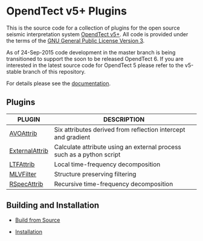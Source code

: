 # OpendTect v5+ Plugins 

This is the source code for a collection of plugins for the open source seismic interpretation system [OpendTect v5+](http://www.opendtect.org). All code is provided under the terms of the [GNU General Public License Version 3](./LICENSE.txt).

As of 24-Sep-2015 code development in the master branch is being transitioned to support the soon to be released OpendTect 6. If you are interested in the latest source code for OpendTect 5 please refer to the v5-stable branch of this repository.

For details please see the [documentation](http://waynegm.github.io/OpendTect-Plugin-Docs/).

## Plugins

| PLUGIN | DESCRIPTION |
|--------|-------------|
| [AVOAttrib](http://waynegm.github.io/OpendTect-Plugin-Docs/Attributes/AVOAttrib/) | Six attributes derived from reflection intercept and gradient |
| [ExternalAttrib](http://waynegm.github.io/OpendTect-Plugin-Docs/Attributes/ExternalAttrib/) | Calculate attribute using an external process such as a python script |
| [LTFAttrib](http://waynegm.github.io/OpendTect-Plugin-Docs/Attributes/LTFAttrib/) | Local time-frequency decomposition |
| [MLVFilter](http://waynegm.github.io/OpendTect-Plugin-Docs/Attributes/MLVFilter/) | Structure preserving filtering |
| [RSpecAttrib](http://waynegm.github.io/OpendTect-Plugin-Docs/Attributes/RSpecAttrib/) | Recursive time-frequency decomposition |

## Building and Installation

* [Build from Source](http://waynegm.github.io/OpendTect-Plugin-Docs/Installation/building-from-source/)

* [Installation](http://waynegm.github.io/OpendTect-Plugin-Docs/Installation/installation/)
